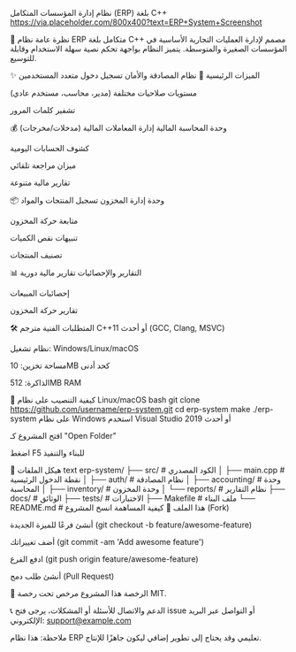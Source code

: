 نظام إدارة المؤسسات المتكامل (ERP) بلغة C++
https://via.placeholder.com/800x400?text=ERP+System+Screenshot

📌 نظرة عامة
نظام ERP متكامل بلغة C++ مصمم لإدارة العمليات التجارية الأساسية في المؤسسات الصغيرة والمتوسطة. يتميز النظام بواجهة تحكم نصية سهلة الاستخدام وقابلة للتوسيع.

✨ الميزات الرئيسية
🔐 نظام المصادقة والأمان
تسجيل دخول متعدد المستخدمين

مستويات صلاحيات مختلفة (مدير، محاسب، مستخدم عادي)

تشفير كلمات المرور

💰 وحدة المحاسبة المالية
إدارة المعاملات المالية (مدخلات/مخرجات)

كشوف الحسابات اليومية

ميزان مراجعة تلقائي

تقارير مالية متنوعة

📦 وحدة إدارة المخزون
تسجيل المنتجات والمواد

متابعة حركة المخزون

تنبيهات نقص الكميات

تصنيف المنتجات

📊 التقارير والإحصائيات
تقارير مالية دورية

إحصائيات المبيعات

تقارير حركة المخزون

🛠️ المتطلبات الفنية
مترجم C++11 أو أحدث (GCC, Clang, MSVC)

نظام تشغيل: Windows/Linux/macOS

مساحة تخزين: 10MB كحد أدنى

الذاكرة: 512MB RAM

🚀 كيفية التنصيب
على نظام Linux/macOS
bash
git clone https://github.com/username/erp-system.git
cd erp-system
make
./erp-system
على نظام Windows
استخدم Visual Studio 2019 أو أحدث

افتح المشروع كـ "Open Folder"

اضغط F5 للبناء والتنفيذ

📂 هيكل الملفات
text
erp-system/
├── src/                # الكود المصدري
│   ├── main.cpp        # نقطة الدخول الرئيسية
│   ├── auth/           # نظام المصادقة
│   ├── accounting/     # وحدة المحاسبة
│   ├── inventory/      # وحدة المخزون
│   └── reports/       # نظام التقارير
├── docs/              # الوثائق
├── tests/             # الاختبارات
├── Makefile           # ملف البناء
└── README.md          # هذا الملف
🤝 كيفية المساهمة
انسخ المشروع (Fork)

أنشئ فرعًا للميزة الجديدة (git checkout -b feature/awesome-feature)

أضف تغييراتك (git commit -am 'Add awesome feature')

ادفع الفرع (git push origin feature/awesome-feature)

أنشئ طلب دمج (Pull Request)

📜 الرخصة
هذا المشروع مرخص تحت رخصة MIT.

📞 الدعم والاتصال
للأسئلة أو المشكلات، يرجى فتح issue أو التواصل عبر البريد الإلكتروني: support@example.com

ملاحظة: هذا نظام ERP تعليمي وقد يحتاج إلى تطوير إضافي ليكون جاهزًا للإنتاج.

